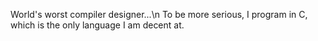 World's worst compiler designer...\n
To be more serious, I program in C, which is the only language I am decent at. 
